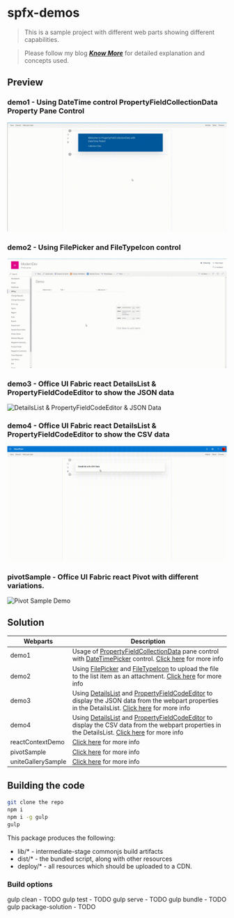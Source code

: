 # spfx-demos

>This is a sample project with different web parts showing different capabilities.

> Please follow my blog [**_Know More_**](https://windowssharepointserver.blogspot.com/) for detailed explanation and concepts used.

## Preview

### demo1 - Using DateTime control PropertyFieldCollectionData Property Pane Control
![DateTime control in PropertyFieldCollectionData](./assets/demo1.gif)

### demo2 - Using FilePicker and FileTypeIcon control
![FilePicker & FileTypeIcon](./assets/demo2.gif)

### demo3 - Office UI Fabric react DetailsList & PropertyFieldCodeEditor to show the JSON data
![DetailsList & PropertyFieldCodeEditor & JSON Data](./assets/demo3.gif)

### demo4 - Office UI Fabric react DetailsList & PropertyFieldCodeEditor to show the CSV data
![DetailsList & PropertyFieldCodeEditor & CSV Data](./assets/demo4.gif)

### pivotSample - Office UI Fabric react Pivot with different variations.
![Pivot Sample Demo](https://6kzblw.sn.files.1drv.com/y4pJFA4eEhxIlV0g0IZwx16GseE18_NotBrm3wneCvNf2mQNWwZlBe25kVw6eJBJgcqznqM_f3iy_P2SKzm3t_nPp_fg54wil6JqwImIy2c0QEWBR7q5Q_UG4nYxmD4q7iXpe9O7nU2PUrfeUeKYuJaTnM19T-LUWGTfZIMR0mc4-ATUrVkMN2HHbgAUsy69GYwzo4OZ6E8WncYF1kfK6DjcB6trf9O_fH4QCnm6a9u_Rs/PivotSamples.gif?psid=1)

## Solution

Webparts|Description
--------|---------
demo1 | Usage of [PropertyFieldCollectionData](https://sharepoint.github.io/sp-dev-fx-property-controls/controls/PropertyFieldCollectionData/) pane control with [DateTimePicker](https://sharepoint.github.io/sp-dev-fx-controls-react/controls/DateTimePicker/) control. [Click here](https://windowssharepointserver.blogspot.com/2020/02/spfx-using-datetime-control.html) for more info
demo2 | Using [FilePicker](https://sharepoint.github.io/sp-dev-fx-controls-react/controls/FilePicker/) and [FileTypeIcon](https://sharepoint.github.io/sp-dev-fx-controls-react/controls/FileTypeIcon/) to upload the file to the list item as an attachment. [Click here](https://windowssharepointserver.blogspot.com/2020/02/spfx-using-filepicker-and-filetypeicon.html) for more info
demo3 | Using [DetailsList](https://developer.microsoft.com/en-us/fabric#/controls/web/detailslist) and [PropertyFieldCodeEditor](https://sharepoint.github.io/sp-dev-fx-property-controls/controls/PropertyFieldCodeEditor/) to display the JSON data from the webpart properties in the DetailsList. [Click here](https://windowssharepointserver.blogspot.com/2020/03/spfx-office-ui-fabric-react-detailslist.html) for more info
demo4 | Using [DetailsList](https://developer.microsoft.com/en-us/fabric#/controls/web/detailslist) and [PropertyFieldCodeEditor](https://sharepoint.github.io/sp-dev-fx-property-controls/controls/PropertyFieldCodeEditor/) to display the CSV data from the webpart properties in the DetailsList. [Click here](https://windowssharepointserver.blogspot.com/2020/04/spfx-office-ui-fabric-react-detailslist.html) for more info
reactContextDemo | [Click here](https://spknowledge.com/2020/05/13/using-react-context-api-in-spfx/) for more info
pivotSample | [Click here](https://spknowledge.com/2020/06/02/spfx-using-fluent-ui-pivot-control/) for more info
uniteGallerySample | [Click here](https://spknowledge.com/2020/06/14/spfx-using-unitegallery-jquery-plugin/) for more info

## Building the code

```bash
git clone the repo
npm i
npm i -g gulp
gulp
```

This package produces the following:

* lib/* - intermediate-stage commonjs build artifacts
* dist/* - the bundled script, along with other resources
* deploy/* - all resources which should be uploaded to a CDN.

### Build options

gulp clean - TODO
gulp test - TODO
gulp serve - TODO
gulp bundle - TODO
gulp package-solution - TODO
